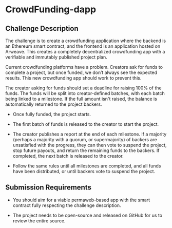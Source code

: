 # CrowdFunding-dapp

## Challenge Description

The challenge is to create a crowdfunding application where the backend is an Ethereum smart contract, and the frontend is an application hosted on Arweave. This creates a completely decentralized crowdfunding app with a verifiable and immutably published project plan.

Current crowdfunding platforms have a problem. Creators ask for funds to complete a project, but once funded, we don’t always see the expected results. This new crowdfunding app should work to prevent this.

The creator asking for funds should set a deadline for raising 100% of the funds. The funds will be split into creator-defined batches, with each batch being linked to a milestone. If the full amount isn't raised, the balance is automatically returned to the project backers.

- Once fully funded, the project starts.

- The first batch of funds is released to the creator to start the project.

- The creator publishes a report at the end of each milestone. If a majority (perhaps a majority with a quorum, or supermajority) of backers are unsatisfied with the progress, they can then vote to suspend the project, stop future payouts, and return the remaining funds to the backers. If completed, the next batch is released to the creator.

- Follow the same rules until all milestones are completed, and all funds have been distributed, or until backers vote to suspend the project.

## Submission Requirements

* You should aim for a viable permaweb-based app with the smart contract fully respecting the challenge description.

* The project needs to be open-source and released on GitHub for us to review the entire source.
